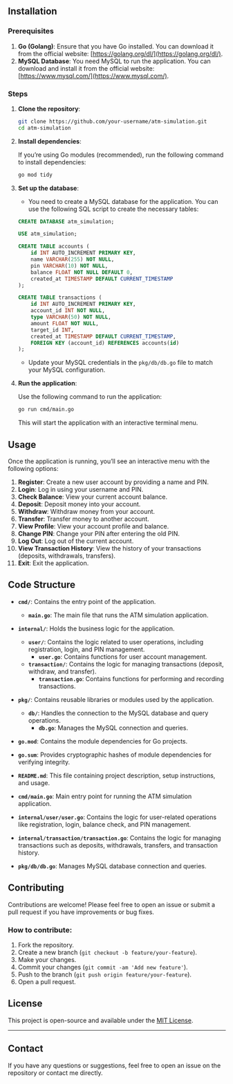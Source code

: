 
## Installation

### Prerequisites

1. **Go (Golang)**: Ensure that you have Go installed. You can download it from the official website: [https://golang.org/dl/](https://golang.org/dl/).
2. **MySQL Database**: You need MySQL to run the application. You can download and install it from the official website: [https://www.mysql.com/](https://www.mysql.com/).

### Steps

1. **Clone the repository**:

    ```bash
    git clone https://github.com/your-username/atm-simulation.git
    cd atm-simulation
    ```

2. **Install dependencies**:

    If you’re using Go modules (recommended), run the following command to install dependencies:

    ```bash
    go mod tidy
    ```

3. **Set up the database**:

    - You need to create a MySQL database for the application. You can use the following SQL script to create the necessary tables:

    ```sql
    CREATE DATABASE atm_simulation;

    USE atm_simulation;

    CREATE TABLE accounts (
        id INT AUTO_INCREMENT PRIMARY KEY,
        name VARCHAR(255) NOT NULL,
        pin VARCHAR(10) NOT NULL,
        balance FLOAT NOT NULL DEFAULT 0,
        created_at TIMESTAMP DEFAULT CURRENT_TIMESTAMP
    );

    CREATE TABLE transactions (
        id INT AUTO_INCREMENT PRIMARY KEY,
        account_id INT NOT NULL,
        type VARCHAR(50) NOT NULL,
        amount FLOAT NOT NULL,
        target_id INT,
        created_at TIMESTAMP DEFAULT CURRENT_TIMESTAMP,
        FOREIGN KEY (account_id) REFERENCES accounts(id)
    );
    ```

    - Update your MySQL credentials in the `pkg/db/db.go` file to match your MySQL configuration.

4. **Run the application**:

    Use the following command to run the application:

    ```bash
    go run cmd/main.go
    ```

    This will start the application with an interactive terminal menu.

## Usage

Once the application is running, you’ll see an interactive menu with the following options:

1. **Register**: Create a new user account by providing a name and PIN.
2. **Login**: Log in using your username and PIN.
3. **Check Balance**: View your current account balance.
4. **Deposit**: Deposit money into your account.
5. **Withdraw**: Withdraw money from your account.
6. **Transfer**: Transfer money to another account.
7. **View Profile**: View your account profile and balance.
8. **Change PIN**: Change your PIN after entering the old PIN.
9. **Log Out**: Log out of the current account.
10. **View Transaction History**: View the history of your transactions (deposits, withdrawals, transfers).
11. **Exit**: Exit the application.

## Code Structure

- **`cmd/`**: Contains the entry point of the application.
  - **`main.go`**: The main file that runs the ATM simulation application.

- **`internal/`**: Holds the business logic for the application.
  - **`user/`**: Contains the logic related to user operations, including registration, login, and PIN management.
    - **`user.go`**: Contains functions for user account management.
  - **`transaction/`**: Contains the logic for managing transactions (deposit, withdraw, and transfer).
    - **`transaction.go`**: Contains functions for performing and recording transactions.

- **`pkg/`**: Contains reusable libraries or modules used by the application.
  - **`db/`**: Handles the connection to the MySQL database and query operations.
    - **`db.go`**: Manages the MySQL connection and queries.

- **`go.mod`**: Contains the module dependencies for Go projects.
- **`go.sum`**: Provides cryptographic hashes of module dependencies for verifying integrity.
- **`README.md`**: This file containing project description, setup instructions, and usage.



- **`cmd/main.go`**: Main entry point for running the ATM simulation application.
- **`internal/user/user.go`**: Contains the logic for user-related operations like registration, login, balance check, and PIN management.
- **`internal/transaction/transaction.go`**: Contains the logic for managing transactions such as deposits, withdrawals, transfers, and transaction history.
- **`pkg/db/db.go`**: Manages MySQL database connection and queries.

## Contributing

Contributions are welcome! Please feel free to open an issue or submit a pull request if you have improvements or bug fixes.

### How to contribute:
1. Fork the repository.
2. Create a new branch (`git checkout -b feature/your-feature`).
3. Make your changes.
4. Commit your changes (`git commit -am 'Add new feature'`).
5. Push to the branch (`git push origin feature/your-feature`).
6. Open a pull request.

## License

This project is open-source and available under the [MIT License](LICENSE).

---

## Contact

If you have any questions or suggestions, feel free to open an issue on the repository or contact me directly.
